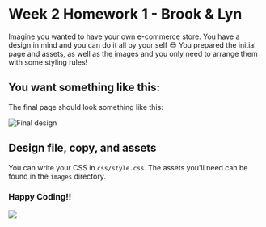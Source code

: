 # Week 2 Homework 1 - Brook & Lyn

Imagine you wanted to have your own e-commerce store. You have a design in mind and you can do it all by your self :sunglasses:
You prepared the initial page and assets, as well as the images and you only need to arrange them with some styling rules!

## You want something like this:

The final page should look something like this:

![Final design](/mockup.png)

## Design file, copy, and assets

You can write your CSS in `css/style.css`.
The assets you'll need can be found in the `images` directory.

### Happy Coding!!
![](https://media.giphy.com/media/3oKIPnAiaMCws8nOsE/giphy.gif)
